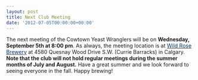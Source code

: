 ```yaml
---
layout: post
title: Next Club Meeting
date: '2012-07-05T00:00:00+00:00'
---
```

<p>The next meeting of the Cowtown Yeast Wranglers will be on <strong>Wednesday&#44; September 5th at 8:00 pm</strong>. As always&#44; the meeting location is at <a href="http://www.wildrosebrewery/" target="_blank"><font color="#003366">Wild Rose Brewery</font></a> at 4580 Quesnay Wood Drive S.W. (Currie Barracks) in Calgary. <strong>Note that the club will not hold regular meetings during the summer months of July and August.</strong> Have a great summer and we look forward to seeing everyone in the fall. Happy brewing!</p>

